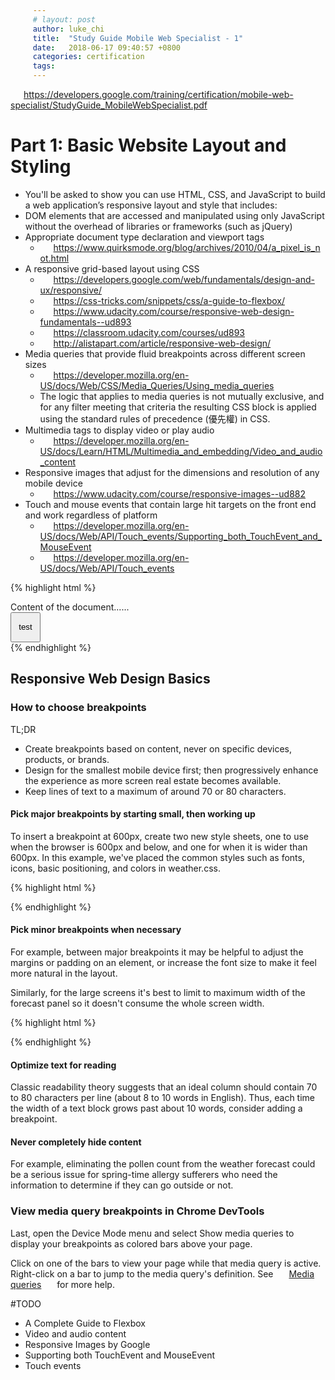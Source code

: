 ```yaml
---
# layout: post
author: luke_chi
title:  "Study Guide Mobile Web Specialist - 1"
date:   2018-06-17 09:40:57 +0800
categories: certification
tags:
---
```


<https://developers.google.com/training/certification/mobile-web-specialist/StudyGuide_MobileWebSpecialist.pdf>

<h1>Part 1: Basic Website Layout and Styling</h1>

* You'll be asked to show you can use HTML, CSS, and JavaScript to build a web application’s responsive layout and style that includes:
* DOM elements that are accessed and manipulated using only JavaScript without the overhead of libraries or frameworks (such as jQuery)
* Appropriate document type declaration and viewport tags
  * <https://www.quirksmode.org/blog/archives/2010/04/a_pixel_is_not.html>
* A responsive grid-based layout using CSS
  * <https://developers.google.com/web/fundamentals/design-and-ux/responsive/>
  * <https://css-tricks.com/snippets/css/a-guide-to-flexbox/>
  * <https://www.udacity.com/course/responsive-web-design-fundamentals--ud893>
  * <https://classroom.udacity.com/courses/ud893>
  * <http://alistapart.com/article/responsive-web-design/>
* Media queries that provide fluid breakpoints across different screen sizes
  * <https://developer.mozilla.org/en-US/docs/Web/CSS/Media_Queries/Using_media_queries>
  * The logic that applies to media queries is not mutually exclusive, and for any filter meeting that criteria the resulting CSS block is applied using the standard rules of precedence (優先權) in CSS.
* Multimedia tags to display video or play audio
  * <https://developer.mozilla.org/en-US/docs/Learn/HTML/Multimedia_and_embedding/Video_and_audio_content>
* Responsive images that adjust for the dimensions and resolution of any mobile device
  * <https://www.udacity.com/course/responsive-images--ud882>
* Touch and mouse events that contain large hit targets on the front end and work
regardless of platform
  * <https://developer.mozilla.org/en-US/docs/Web/API/Touch_events/Supporting_both_TouchEvent_and_MouseEvent>
  * <https://developer.mozilla.org/en-US/docs/Web/API/Touch_events>

{% highlight html %}
<!DOCTYPE html>
<html>
<head>
<meta charset="UTF-8">
<!-- Accessibility: Ensure your page is accessible by Allowing/Not Disabling user scaling. -->
<!-- Note: To ensure that older browsers can properly parse the attributes, use a comma to separate attributes. -->
<meta name="viewport" content="width=device-width, initial-scale=1.0">
<title>Title of the document</title>
<style>
img, embed, object, video {
  max-width: 100%;
}
nav, a, button {
  min-width: 48px;
  min-height: 48px;
}
a {
  padding: 1.5em;
  padding: 1.5em inherit;
}
</style>
<link rel="stylesheet" href="print.css" media="print">
<!-- TODO: need test this
<style media="print">
print {
  print style sheets go here
}
</style>
-->
<style>
@media print {
  print style sheets go here
}
</style>
<link rel="stylesheet" media="(max-width: 640px)" href="max-640px.css">
<link rel="stylesheet" media="(min-width: 640px)" href="min-640px.css">
<link rel="stylesheet" media="(orientation: portrait)" href="portrait.css">
<link rel="stylesheet" media="(orientation: landscape)" href="landscape.css">
<style>
  @media (min-width: 500px) and (max-width: 600px) {
    h1 {
      color: fuchsia;
    }
    .desc:after {
      content:" In fact, it's between 500px and 600px wide.";
    }
  }
</style>
</head>
<body>
  <div id="content">
    Content of the document......<br>
    <button id="testButton">test</button>
  </div>
  <script type="javascript">
  	var contentDiv = document.querySelector('#content');
    console.info(contentDiv.innerHTML);
  	var testButton = document.querySelector('#testButton');
    testButton.onclick = function(e) {
      console.info(e);
    };
  </script>
</body>
</html>
{% endhighlight %}

<h2>Responsive Web Design Basics</h2>

<h3>How to choose breakpoints</h3>

TL;DR
* Create breakpoints based on content, never on specific devices, products, or brands.
* Design for the smallest mobile device first; then progressively enhance the experience as more screen real estate becomes available.
* Keep lines of text to a maximum of around 70 or 80 characters.

<h4>Pick major breakpoints by starting small, then working up</h4>

To insert a breakpoint at 600px, create two new style sheets, one to use when the browser is 600px and below, and one for when it is wider than 600px. In this example, we've placed the common styles such as fonts, icons, basic positioning, and colors in weather.css.

{% highlight html %}
<link rel="stylesheet" href="weather.css">
<link rel="stylesheet" media="(max-width:600px)" href="weather-2-small.css">
<link rel="stylesheet" media="(min-width:601px)" href="weather-2-large.css">
{% endhighlight %}

<h4>Pick minor breakpoints when necessary</h4>

For example, between major breakpoints it may be helpful to adjust the margins or padding on an element, or increase the font size to make it feel more natural in the layout.

Similarly, for the large screens it's best to limit to maximum width of the forecast panel so it doesn't consume the whole screen width.

{% highlight html %}
<style>
@media (min-width: 700px) {
  .weather-forecast {
    width: 700px;
  }
}
</style>
{% endhighlight %}

<h4>Optimize text for reading</h4>

Classic readability theory suggests that an ideal column should contain 70 to 80 characters per line (about 8 to 10 words in English). Thus, each time the width of a text block grows past about 10 words, consider adding a breakpoint.

<h4>Never completely hide content</h4>

For example, eliminating the pollen count from the weather forecast could be a serious issue for spring-time allergy sufferers who need the information to determine if they can go outside or not.

<h3>View media query breakpoints in Chrome DevTools</h3>

Last, open the Device Mode menu and select Show media queries to display your breakpoints as colored bars above your page.

Click on one of the bars to view your page while that media query is active. Right-click on a bar to jump to the media query's definition. See [Media queries][media-query] for more help.

[media-query]: https://developers.google.com/web/tools/chrome-devtools/device-mode/emulate-mobile-viewports#media-queries

#TODO
* A Complete Guide to Flexbox
* Video and audio content
* Responsive Images by Google
* Supporting both TouchEvent and MouseEvent
* Touch events

